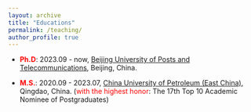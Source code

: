 ```yaml
---
layout: archive
title: "Educations"
permalink: /teaching/
author_profile: true
---
```

*  **<font color=red>Ph.D</font>**: 2023.09 - now, [Beijing University of Posts and Telecommunications](https://www.bupt.edu.cn/), Beijing, China.

*  **<font color=red>M.S.</font>**: 2020.09 - 2023.07, [China University of Petroleum (East China)](https://upc.edu.cn/), Qingdao, China. (<font color=red>with the highest honor</font>: The 17th Top 10 Academic Nominee of Postgraduates)

